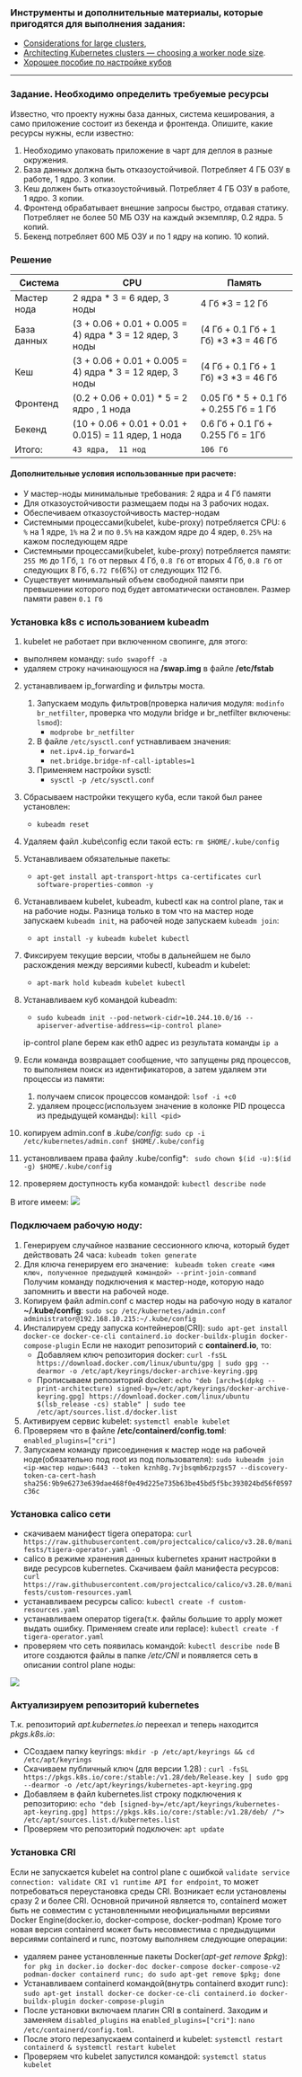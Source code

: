 ### Инструменты и дополнительные материалы, которые пригодятся для выполнения задания:

- [Considerations for large clusters](https://kubernetes.io/docs/setup/best-practices/cluster-large/),
- [Architecting Kubernetes clusters — choosing a worker node size](https://learnk8s.io/kubernetes-node-size).
- [Хорошее пособие по настройке кубов](https://github.com/BigKAA/youtube/blob/master/kubeadm/README.md)

------

### Задание. Необходимо определить требуемые ресурсы
Известно, что проекту нужны база данных, система кеширования, а само приложение состоит из бекенда и фронтенда. Опишите, какие ресурсы нужны, если известно:

1. Необходимо упаковать приложение в чарт для деплоя в разные окружения. 
2. База данных должна быть отказоустойчивой. Потребляет 4 ГБ ОЗУ в работе, 1 ядро. 3 копии. 
3. Кеш должен быть отказоустойчивый. Потребляет 4 ГБ ОЗУ в работе, 1 ядро. 3 копии. 
4. Фронтенд обрабатывает внешние запросы быстро, отдавая статику. Потребляет не более 50 МБ ОЗУ на каждый экземпляр, 0.2 ядра. 5 копий. 
5. Бекенд потребляет 600 МБ ОЗУ и по 1 ядру на копию. 10 копий.

### Решение

| Система                         |         CPU                                              |             Память                        |
|---------------------------------|----------------------------------------------------------|-------------------------------------------|
| Мастер нода                     |   2 ядра * 3 = 6 ядер, 3 ноды                            |  4 Гб *3 = 12 Гб                          |
| База данных                     | (3 + 0.06 + 0.01 + 0.005 = 4) ядра * 3 = 12 ядер, 3 ноды |  (4 Гб + 0.1 Гб + 1 Гб) *3 *3 = 46 Гб     |
| Кеш                             | (3 + 0.06 + 0.01 + 0.005 = 4) ядра * 3 = 12 ядер, 3 ноды |  (4 Гб + 0.1 Гб + 1 Гб) *3 *3 = 46 Гб     |
| Фронтенд                        | (0.2 + 0.06 + 0.01) * 5 = 2 ядро , 1 нода                |  0.05  Гб * 5 + 0.1 Гб + 0.255 Гб = 1 Гб  |
| Бекенд                          | (10 + 0.06 + 0.01 + 0.01 + 0.015) = 11 ядер, 1 нода      |  0.6 Гб + 0.1 Гб + 0.255 Гб = 1Гб         |
| Итого:                          |  ```43 ядра,  11 нод```                                  |  ```106 Гб```                             |  

#### Дополнительные условия использованные при расчете:

- У мастер-ноды минимальные требования: 2 ядра и 4 Гб памяти
- Для отказоустойчивости размещаем поды на 3 рабочих нодах. 
- Обеспечиваем отказоустойчивость мастер-нодам 
- Системными процессами(kubelet, kube-proxy) потребляется CPU: ```6 %``` на 1 ядре, ```1%``` на 2 и по ```0.5%``` на каждом ядре до 4 ядер, ```0.25%``` на кажом последующем ядре
- Системными процессами(kubelet, kube-proxy) потребляется памяти: ```255 Мб``` до 1 Гб, ```1 Гб``` от первых 4 Гб, ```0.8 Гб``` от вторых 4 Гб, ```0.8 Гб``` от следующих 8 Гб, ```6.72 Гб```(6%) от следующих 112 Гб.
- Существует минимальный объем свободной памяти при превышении которого под будет автоматически остановлен. Размер памяти равен ```0.1 Гб```

### Установка k8s c использованием kubeadm

1. kubelet не работает при включенном свопинге, для этого:
  - выполняем команду: ```sudo swapoff -a```
  - удаляем строку начинающуюся на **/swap.img** в файле **/etc/fstab**
2. устанавливаем ip_forwarding и фильтры моста. 
    1. Запускаем модуль фильтров(проверка наличия модуля: ```modinfo br_netfilter```, проверка что модули bridge и br_netfilter включены: ```lsmod```):
        - ```modprobe br_netfilter```
    2. В файле ```/etc/sysctl.conf``` устнавливаем значения:
        - ```net.ipv4.ip_forward=1```
        - ```net.bridge.bridge-nf-call-iptables=1```
    3. Применяем настройки sysctl:
        - ```sysctl -p /etc/sysctl.conf``` 
3. Сбрасываем настройки текущего куба, если такой был ранее установлен: 
   -  ```kubeadm reset```
4. Удаляем файл .kube\config  если такой есть: ```rm $HOME/.kube/config```
5. Устанавливаем обязательные пакеты: 
   - ```apt-get install apt-transport-https ca-certificates curl software-properties-common -y```
6. Устанавливаем kubelet, kubeadm, kubectl как на control plane, так и на рабочие ноды. Разница только в том что на мастер ноде запускаем ```kubeadm init```, на рабочей ноде запускаем ```kubeadm join```:
    - ```apt install -y kubeadm kubelet kubectl``` 
7. Фиксируем текущие версии, чтобы в дальнейшем не было расхождения между версиями kubectl, kubeadm  и kubelet:
    - ```apt-mark hold kubeadm kubelet kubectl```
8. Устанавливаем куб командой kubeadm:
    - ```sudo kubeadm init --pod-network-cidr=10.244.10.0/16 --apiserver-advertise-address=<ip-control plane>```

    ip-control plane берем как eth0 адрес из результата команды ```ip a```
9. Если команда возвращает сообщение, что запущены ряд процессов, то выполняем поиск из идентификаторов, а затем удаляем эти процессы из памяти:
   1. получаем список процессов командой:
          ```lsof -i +c0```
   2. удаляем процесс(используем значение в колонке PID процесса из предыдущей команды):
          ```kill <pid>```
10. копируем admin.conf в *.kube/config*:
        ```sudo cp -i /etc/kubernetes/admin.conf $HOME/.kube/config```
11. установливаем права файлу  .kube/config*:
        ``` sudo chown $(id -u):$(id -g) $HOME/.kube/config``` 
12. проверяем доступность куба командой:
        ```kubectl describe node```

В итоге имеем:
<img src='images/conrolplaneinstall.png'/>

### Подключаем рабочую ноду:

1. Генерируем случайное название сессионного ключа, который будет действовать 24 часа:
   ```kubeadm token generate```
2. Для ключа  генерируем его значение:
   ``` kubeadm token create <имя ключ, полученное предыдущей командой> --print-join-command```
   Получим команду подключения к мастер-ноде, которую надо запомнить и ввести на рабочей ноде.
3. Копируем файл admin.conf с мастер ноды на рабочую ноду в каталог **~/.kube/config**:
   ```sudo scp /etc/kubernetes/admin.conf administrator@192.168.10.215:~/.kube/config```
4. Инсталируем среду запуска контейнеров(CRI):
   ```sudo apt-get install docker-ce docker-ce-cli containerd.io docker-buildx-plugin docker-compose-plugin```
   Если не находит репозиторий с **containerd.io**, то:
    - Добавляем ключ репозитория docker:
    ```curl -fsSL https://download.docker.com/linux/ubuntu/gpg | sudo gpg --dearmor -o /etc/apt/keyrings/docker-archive-keyring.gpg```
    - Прописываем репозиторий docker:
    ```echo "deb [arch=$(dpkg --print-architecture) signed-by=/etc/apt/keyrings/docker-archive-keyring.gpg] https://download.docker.com/linux/ubuntu $(lsb_release -cs) stable" | sudo tee /etc/apt/sources.list.d/docker.list```
5. Активируем сервис kubelet:
   ```systemctl enable kubelet```
6. Проверяем что в файле **/etc/containerd/config.toml**:
   ```enabled_plugins=["cri"]```
7. Запускаем команду присоединения к мастер ноде на рабочей ноде(обязательно под root из под пользователя):
   ```sudo kubeadm join <ip-мастер ноды>:6443 --token kznh8g.7vjbsqmb6zpzgs57 --discovery-token-ca-cert-hash sha256:9b9e6273e639dae468f0e49d225e735b63be45bd5f5bc393024bd56f0597c36c```

### Установка calico сети
- скачиваем манифест tigera оператора:
       ```curl https://raw.githubusercontent.com/projectcalico/calico/v3.28.0/manifests/tigera-operator.yaml -O```
- calico в режиме хранения данных kubernetes хранит настройки в виде ресурсов kubernetes. Скачиваем файл манифеста ресурсов:
      ``` curl https://raw.githubusercontent.com/projectcalico/calico/v3.28.0/manifests/custom-resources.yaml```
- устанавливаем ресурсы calico:
      ```kubectl create -f custom-resources.yaml```  
- устанавливаем оператор tigera(т.к. файлы большие то apply может выдать ошибку. Применяем create или replace):
      ```kubectl create -f tigera-operator.yaml``` 
- проверяем что сеть появилась командой:
      ```kubectl describe node```
В итоге создаются файлы в папке */etc/CNI* и появляется сеть в описании control plane ноды:
<img src='images/calicoinstall.png'/>
    
### Актуализируем репозиторий kubernetes 

Т.к. репозиторий  *apt.kubernetes.io* переехал и теперь находится *pkgs.k8s.io*:
- ССоздаем папку keyrings:
  ```mkdir -p /etc/apt/keyrings && cd /etc/apt/keyrings```
- Скачиваем публичный ключ (для версии 1.28) :
  ```curl -fsSL https://pkgs.k8s.io/core:/stable:/v1.28/deb/Release.key | sudo gpg --dearmor -o /etc/apt/keyrings/kubernetes-apt-keyring.gpg```
- Добавляем в файл kubernetes.list строку подключения к репозиторию:
  ```echo "deb [signed-by=/etc/apt/keyrings/kubernetes-apt-keyring.gpg] https://pkgs.k8s.io/core:/stable:/v1.28/deb/ /"> /etc/apt/sources.list.d/kubernetes.list```
- Проверяем что репозиторий подключен:
  ```apt update```

### Установка CRI

Если не запускается kubelet на control plane с ошибкой ```validate service connection: validate CRI v1 runtime API for endpoint```, то может потребоваться переустановка среды CRI. Возникает если установлены сразу 2 и более CRI. Основной причиной является то,  containerd может быть не совместим с установленными неофициальными версиями Docker Engine(docker.io, docker-compose, docker-podman) Кроме того новая версия containerd может быть несовместима с предыдущими версиями containerd и runc, поэтому выполняем следующие операции:
- удаляем ранее установленные пакеты Docker(*apt-get remove $pkg*): 
    ```for pkg in docker.io docker-doc docker-compose docker-compose-v2 podman-docker containerd runc; do sudo apt-get remove $pkg; done``` 
- Устанавливаем containerd командой(внутрь containerd входит runc):
    ```sudo apt-get install docker-ce docker-ce-cli containerd.io docker-buildx-plugin docker-compose-plugin```
- После установки включаем плагин CRI в containerd. Заходим и заменяем ```disabled_plugins``` на ```enabled_plugins=["cri"]```:
    ```nano /etc/containerd/config.toml```.
- После этого перезапускаем containerd и kubelet: 
    ```systemctl restart containerd & systemctl restart kubelet```
- Проверяем что kubelet запустился командой:
    ```systemctl status kubelet```
